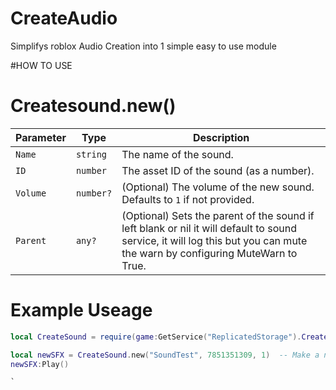 # CreateAudio
Simplifys roblox Audio Creation into 1 simple easy to use module

#HOW TO USE
# Createsound.new()

| **Parameter** | **Type**   | **Description**                                                                                                               |
|---------------|------------|-------------------------------------------------------------------------------------------------------------------------------|
| `Name`        | `string`   | The name of the sound.                                                                                                        |
| `ID`          | `number`   | The asset ID of the sound (as a number).                                                                                      |
| `Volume`      | `number?`  | (Optional) The volume of the new sound. Defaults to `1` if not provided.                                                      |
| `Parent`      | `any?`     | (Optional) Sets the parent of the sound if left blank or nil it will default to sound service, it will log this but you can mute the warn by configuring MuteWarn to True.  |


# Example Useage
```lua
local CreateSound = require(game:GetService("ReplicatedStorage").CreateSound) -- Require the Module so we can use it

local newSFX = CreateSound.new("SoundTest", 7851351309, 1)  -- Make a new varible so we can control \ play the sound we created with the module
newSFX:Play()

`
